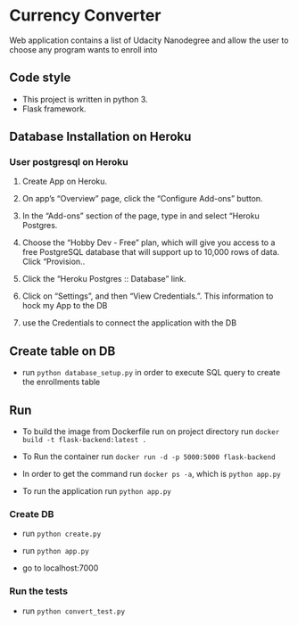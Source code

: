 # Currency Converter

Web application contains a list of Udacity Nanodegree and allow the user to choose any program wants to enroll into

## Code style

- This project is written in python 3.
- Flask framework.

## Database Installation on Heroku
### User postgresql on Heroku

1. Create App on Heroku.

2. On app’s “Overview” page, click the “Configure Add-ons” button.

3. In the “Add-ons” section of the page, type in and select “Heroku Postgres.

4. Choose the “Hobby Dev - Free” plan, which will give you access to a free PostgreSQL database that will support up to 10,000 rows of data. Click “Provision..

5. Click the “Heroku Postgres :: Database” link.

6. Click on “Settings”, and then “View Credentials.”. This information to hock my App to the DB

7. use the Credentials to connect the application with the DB

## Create table on DB

- run `python database_setup.py` in order to execute SQL query to create the enrollments table

## Run

- To build the image from Dockerfile run on project directory run `docker build -t flask-backend:latest . `

- To Run the container run `docker run -d -p 5000:5000 flask-backend`

- In order to get the command run `docker ps -a`, which is `python app.py`

- To run the application run `python app.py`

### Create DB

- run `python create.py`

- run `python app.py`

- go to localhost:7000

### Run the tests

- run `python convert_test.py`
